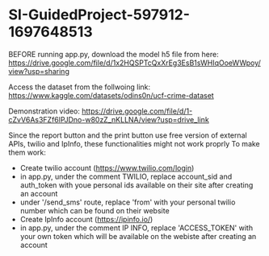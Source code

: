 # SI-GuidedProject-597912-1697648513
BEFORE running app.py, download the model h5 file from here: https://drive.google.com/file/d/1x2HQSPTcQxXrEg3EsB1sWHIqOoeWWpoy/view?usp=sharing

Access the dataset from the follwoing link: https://www.kaggle.com/datasets/odins0n/ucf-crime-dataset

Demonstration video: https://drive.google.com/file/d/1-cZvV6As3FZf6lPJDno-w80zZ_nKLLNA/view?usp=drive_link

Since the report button and the print button use free version of external APIs, twilio and IpInfo, these functionalities might not work proprly
To make them work:
- Create twilio account (https://www.twilio.com/login)
- in app.py, under the comment TWILIO, replace account_sid and auth_token with youe personal ids available on their site after creating an account
- under '/send_sms' route, replace 'from' with your personal twilio number which can be found on their website
- Create IpInfo account (https://ipinfo.io/)
- in app.py, under the comment IP INFO, replace 'ACCESS_TOKEN' with your own token which will be available on the webiste after creating an account
